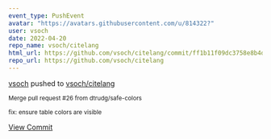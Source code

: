 ```yaml
---
event_type: PushEvent
avatar: "https://avatars.githubusercontent.com/u/814322?"
user: vsoch
date: 2022-04-20
repo_name: vsoch/citelang
html_url: https://github.com/vsoch/citelang/commit/ff1b11f09dc3758e8b4dc029173fb89ffac263fb
repo_url: https://github.com/vsoch/citelang
---
```


<a href='https://github.com/vsoch' target='_blank'>vsoch</a> pushed to <a href='https://github.com/vsoch/citelang' target='_blank'>vsoch/citelang</a>

<small>Merge pull request #26 from dtrudg/safe-colors

fix: ensure table colors are visible</small>

<a href='https://github.com/vsoch/citelang/commit/ff1b11f09dc3758e8b4dc029173fb89ffac263fb' target='_blank'>View Commit</a>